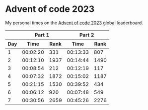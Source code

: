 # Advent of code 2023
My personal times on the [Advent of code 2023](https://adventofcode.com/2023) global leaderboard.

<table>
    <thead>
        <tr>
            <th></th>
            <th colspan="2">Part 1</th>
            <th colspan="2">Part 2</th>
        </tr>
        <tr>
            <th>Day</th>
            <th>Time</th>
            <th>Rank</th>
            <th>Time</th>
            <th>Rank</th>
        </tr>
    </thead>
    <tbody>
        <tr>
            <td>1</td> <td>00:02:20</td> <td>331</td> <td>00:13:33</td> <td>807</td>
        </tr>
        <tr>
            <td>2</td> <td>00:12:10</td> <td>1937</td> <td>00:14:44</td> <td>1490</td>
        </tr>
        <tr>
            <td>3</td> <td>00:08:54</td> <td>212</td> <td>00:12:19</td> <td>117</td>
        </tr>
        <tr>
            <td>4</td> <td>00:07:32</td> <td>1872</td> <td>00:15:02</td> <td>1187</td>
        </tr>
        <tr>
            <td>5</td> <td>00:21:15</td> <td>1530</td> <td>00:39:52</td> <td>434</td>
        </tr>
        <tr>
            <td>6</td> <td>00:06:12</td> <td>920</td> <td>00:07:48</td> <td>549</td>
        </tr>
        <tr>
            <td>7</td> <td>00:30:56</td> <td>2659</td> <td>00:45:26</td> <td>2276</td>
        </tr>
    </tbody>
</table>
